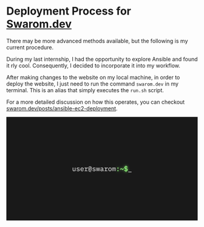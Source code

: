 # Deployment Process for [Swarom.dev](https://www.swarom.dev/)

There may be more advanced methods available, but the following is my current procedure.

During my last internship, I had the opportunity to explore Ansible and found it rly cool. Consequently, I decided to incorporate it into my workflow.

After making changes to the website on my local machine, in order to deploy the website, I just need to run the command `swarom.dev` in my terminal. This is an alias that simply executes the `run.sh` script.

For a more detailed discussion on how this operates, you can checkout [swarom.dev/posts/ansible-ec2-deployment](https://swarom.dev/posts/ansible-ec2-deployment).

![Alt text](</Assets/header.png>)